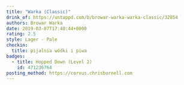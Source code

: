 ```yaml
---
title: "Warka (Classic)"
drink_of: https://untappd.com/b/browar-warka-warka-classic/32854
authors: Browar Warka
date: 2019-03-07T17:40:44+0000
rating: 2.5
style: Lager - Pale
checkin:
  title: pijalnia wódki i piwa
badges:
  - title: Hopped Down (Level 2)
    id: 471236764
posting_method: https://corvus.chrisburnell.com
---
```

